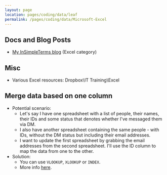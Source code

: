 ```yaml
---
layout: page
location: pages/coding/data/leaf
permalink: /pages/coding/data/Microsoft-Excel
---
```


## Docs and Blog Posts

- [My InSimpleTerms blog](https://insimpleterms.blog/category/excel) (Excel category)


## Misc

- Various Excel resources: Dropbox\IT Training\Excel

## Merge data based on one column

- Potential scenario:
    - Let's say I have one spreadsheet with a list of people, their names, their IDs and some status that denotes whether I've messaged them via DM.
    - I also have another spreadsheet containing the same people - with IDs, without the DM status but including their email addresses.
    - I want to update the first spreadsheet by grabbing the email addresses from the second spreadsheet. I'll use the ID column to map the data from one to the other.
- Solution:
    - You can use `VLOOKUP`, `XLOOKUP` or `INDEX`.
    - More info [here](https://www.ablebits.com/office-addins-blog/2018/10/31/excel-merge-tables-matching-columns/).

